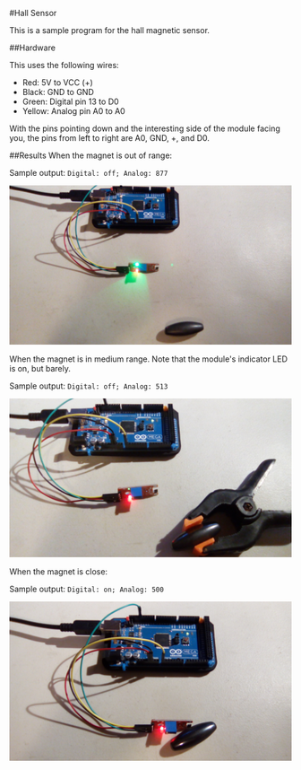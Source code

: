 #Hall Sensor

This is a sample program for the hall magnetic sensor.



##Hardware

This uses the following wires:
- Red: 5V to VCC (+)
- Black: GND to GND
- Green: Digital pin 13 to D0
- Yellow: Analog pin A0 to A0

With the pins pointing down and the interesting side of the module facing you, the pins from left to right are A0, GND, +, and D0.

##Results
When the magnet is out of range:

Sample output: `Digital: off; Analog: 877`

![far](far.jpg)

When the magnet is in medium range. Note that the module's indicator LED is on, but barely.

Sample output: `Digital: off; Analog: 513`

![medium](medium.jpg)

When the magnet is close:

Sample output: `Digital: on; Analog: 500`

![near](near.jpg)